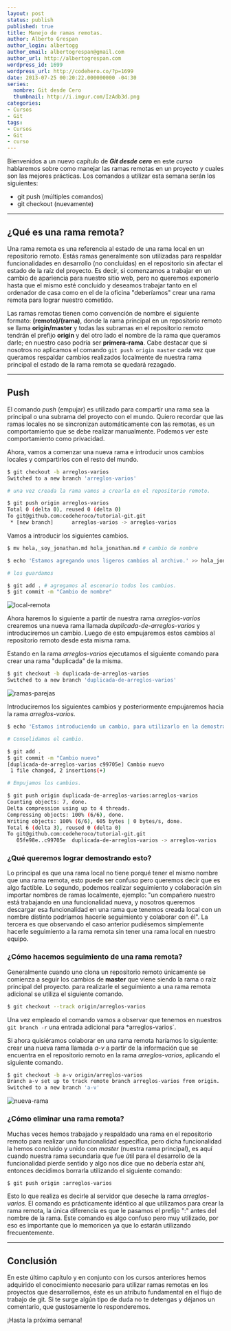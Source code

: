 ```yaml
---
layout: post
status: publish
published: true
title: Manejo de ramas remotas.
author: Alberto Grespan
author_login: albertogg
author_email: albertogrespan@gmail.com
author_url: http://albertogrespan.com
wordpress_id: 1699
wordpress_url: http://codehero.co/?p=1699
date: 2013-07-25 00:20:22.000000000 -04:30
series:
  nombre: Git desde Cero
  thumbnail: http://i.imgur.com/IzAdb3d.png
categories:
- Cursos
- Git
tags:
- Cursos
- Git
- curso
---
```

<p>Bienvenidos a un nuevo capítulo de <strong><em>Git desde cero</em></strong> en este <em>curso</em> hablaremos sobre como manejar las ramas remotas en un proyecto y cuales son las mejores prácticas. Los comandos a utilizar esta semana serán los siguientes:</p>

<ul>
<li>git push (múltiples comandos)</li>
<li>git checkout (nuevamente)</li>
</ul>

<hr />

<h2>¿Qué es una rama remota?</h2>

<p>Una rama remota es una referencia al estado de una rama local en un repositorio remoto. Estás ramas generalmente son utilizadas para respaldar funcionalidades en desarrollo (no concluidas) en el repositorio sin afectar el estado de la raíz del proyecto. Es decir, si comenzamos a trabajar en un cambio de apariencia para nuestro sitio web, pero no queremos exponerlo hasta que el mismo esté concluido y deseamos trabajar tanto en el ordenador de casa como en el de la oficina "deberíamos" crear una rama remota para lograr nuestro cometido.</p>

<p>Las ramas remotas tienen como convención de nombre el siguiente formato: <strong>(remoto)/(rama)</strong>, donde la rama principal en un repositorio remoto se llama <strong>origin/master</strong> y todas las subramas en el repositorio remoto tendrán el prefijo <strong>origin</strong> y del otro lado el nombre de la rama que queramos darle; en nuestro caso podría ser <strong>primera-rama</strong>. Cabe destacar que si nosotros no aplicamos el comando <code>git push origin master</code> cada vez que queramos respaldar cambios realizados localmente de nuestra rama principal el estado de la rama remota se quedará rezagado.</p>

<hr />

<h2>Push</h2>

<p>El comando <em>push</em> (empujar) es utilizado para compartir una rama sea la principal o una subrama del proyecto con el mundo. Quiero recordar que las ramas locales no se sincronizan automáticamente con las remotas, es un comportamiento que se debe realizar manualmente. Podemos ver este comportamiento como privacidad.</p>

<p>Ahora, vamos a comenzar una nueva rama e introducir unos cambios locales y compartirlos con el resto del mundo.</p>

```sh
$ git checkout -b arreglos-varios
Switched to a new branch 'arreglos-varios'

# una vez creada la rama vamos a crearla en el repositorio remoto.

$ git push origin arreglos-varios
Total 0 (delta 0), reused 0 (delta 0)
To git@github.com:codeheroco/tutorial-git.git
 * [new branch]      arreglos-varios -> arreglos-varios
```

<p>Vamos a introducir los siguientes cambios.</p>

```sh
$ mv hola,_soy_jonathan.md hola_jonathan.md # cambio de nombre

$ echo 'Estamos agregando unos ligeros cambios al archivo.' >> hola_jonathan.md

# los guardamos

$ git add . # agregamos al escenario todos los cambios.
$ git commit -m "Cambio de nombre"
```

<p><img src="http://i.imgur.com/3sJzdtN.png" alt="local-remota" /></p>

<p>Ahora haremos lo siguiente a partir de nuestra rama <em>arreglos-varios</em> crearemos una nueva rama llamada <em>duplicada-de-arreglos-varios</em> y introduciremos un cambio. Luego de esto empujaremos estos cambios al repositorio remoto desde esta misma rama.</p>

<p>Estando en la rama <em>arreglos-varios</em> ejecutamos el siguiente comando para crear una rama "duplicada" de la misma.</p>

```sh
$ git checkout -b duplicada-de-arreglos-varios
Switched to a new branch 'duplicada-de-arreglos-varios'
```

<p><img src="http://i.imgur.com/hV0oq98.png" alt="ramas-parejas" /></p>

<p>Introduciremos los siguientes cambios y posteriormente empujaremos hacia la rama <em>arreglos-varios</em>.</p>

```sh
$ echo 'Estamos introduciendo un cambio, para utilizarlo en la demostración.' >> hola_jonathan.md

# Consolidamos el cambio.

$ git add .
$ git commit -m "Cambio nuevo"
[duplicada-de-arreglos-varios c99705e] Cambio nuevo
 1 file changed, 2 insertions(+)

# Empujamos los cambios.

$ git push origin duplicada-de-arreglos-varios:arreglos-varios
Counting objects: 7, done.
Delta compression using up to 4 threads.
Compressing objects: 100% (6/6), done.
Writing objects: 100% (6/6), 605 bytes | 0 bytes/s, done.
Total 6 (delta 3), reused 0 (delta 0)
To git@github.com:codeheroco/tutorial-git.git
   05fe98e..c99705e  duplicada-de-arreglos-varios -> arreglos-varios
```

<h3>¿Qué queremos lograr demostrando esto?</h3>

<p>Lo principal es que una rama local no tiene porqué tener el mismo nombre que una rama remota, esto puede ser confuso pero queremos decir que es algo factible. Lo segundo, podemos realizar seguimiento y colaboración sin importar nombres de ramas localmente, ejemplo: "un compañero nuestro está trabajando en una funcionalidad nueva, y nosotros queremos descargar esa funcionalidad en una rama que tenemos creada local con un nombre distinto podríamos hacerle seguimiento y colaborar con él". La tercera es que observando el caso anterior pudiésemos simplemente hacerle seguimiento a la rama remota sin tener una rama local en nuestro equipo.</p>

<h3>¿Cómo hacemos seguimiento de una rama remota?</h3>

<p>Generalmente cuando uno clona un repositorio remoto únicamente se comienza a seguir los cambios de <strong>master</strong> que viene siendo la rama o raíz principal del proyecto. para realizarle el seguimiento a una rama remota adicional se utiliza el siguiente comando.</p>

```sh
$ git checkout --track origin/arreglos-varios
```

<p>Una vez empleado el comando vamos a observar que tenemos en nuestros <code>git branch -r</code> una entrada adicional para *arreglos-varios`.</p>

<p>Si ahora quisiéramos colaborar en una rama remota haríamos lo siguiente: crear una nueva rama llamada <em>a-v</em> a partir de la información que se encuentra en el repositorio remoto en la rama <em>arreglos-varios</em>, aplicando el siguiente comando.</p>

```sh
$ git checkout -b a-v origin/arreglos-varios
Branch a-v set up to track remote branch arreglos-varios from origin.
Switched to a new branch 'a-v'
```

<p><img src="http://i.imgur.com/CWAYgQA.png" alt="nueva-rama" /></p>

<h3>¿Cómo eliminar una rama remota?</h3>

<p>Muchas veces hemos trabajado y respaldado una rama en el repositorio remoto para realizar una funcionalidad específica, pero dicha funcionalidad la hemos concluido y unido con <em>master</em> (nuestra rama principal), es aquí cuando nuestra rama secundaria que fue útil para el desarrollo de la funcionalidad pierde sentido y algo nos dice que no debería estar ahí, entonces decidimos borrarla utilizando el siguiente comando:</p>

```sh
$ git push origin :arreglos-varios
```

<p>Esto lo que realiza es decirle al servidor que deseche la rama <em>arreglos-varios</em>. El comando es prácticamente idéntico al que utilizamos para crear la rama remota, la única diferencia es que le pasamos el prefijo ":" antes del nombre de la rama. Este comando es algo confuso pero muy utilizado, por eso es importante que lo memoricen ya que lo estarán utilizando frecuentemente.</p>

<hr />

<h2>Conclusión</h2>

<p>En este último capítulo y en conjunto con los cursos anteriores hemos adquirido el conocimiento necesario para utilizar ramas remotas en los proyectos que desarrollemos, éste es un atributo fundamental en el flujo de trabajo de git. Si te surge algún tipo de duda no te detengas y déjanos un comentario, que gustosamente lo responderemos.</p>

<p>¡Hasta la próxima semana!</p>
